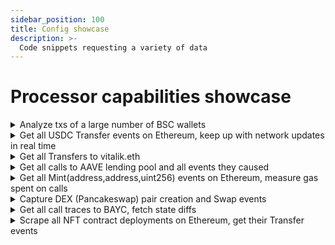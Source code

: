 ```yaml
---
sidebar_position: 100
title: Config showcase
description: >-
  Code snippets requesting a variety of data
---
```


# Processor capabilities showcase

<details><summary>Analyze txs of a large number of BSC wallets</summary>

[Full squid here](https://github.com/subsquid-labs/showcase00-analyzing-a-large-number-of-wallets).

```ts title=src/processor.ts
export const processor = new EvmBatchProcessor()
  .setDataSource({
    archive: lookupArchive('binance'),
  })
  .addTransaction({})
```

```ts title=src/main.ts
const wallets: Set<string> = loadWallets()
// wallets.size can be very large (tested at 1.4M)

processor.run(new TypeormDatabase(), async (ctx) => {
  for (let block of ctx.blocks) {
    for (let txn of block.transactions) {
      if (wallets.has(txn.from)) {
        // process a txn initiated by the wallet
      }
      if (txn.to && wallets.has(txn.to)) {
        // process a txn directed to the wallet
      }
    }
  }
})
```

</details>

<details><summary>Get all USDC Transfer events on Ethereum, keep up with network updates in real time</summary>

Real time data is fetched from a chain node RPC; a Database object with hot blocks support is required to store it (see [this page](https://docs.subsquid.io/basics/unfinalized-blocks/) for more details). [Full squid here](https://github.com/subsquid-labs/showcase01-all-usdc-transfers).

```ts
export const USDC_CONTRACT_ADDRESS = '0xa0b86991c6218b36c1d19d4a2e9eb0ce3606eb48'

export const processor = new EvmBatchProcessor()
  .setDataSource({
    archive: lookupArchive('eth-mainnet'),
    chain: 'https://rpc.ankr.com/eth',
  })
  .setFinalityConfirmation(75)
  .addLog({
    range: {from: 6_082_465},
    address: [USDC_CONTRACT_ADDRESS],
    topic0: [usdcAbi.events.Transfer.topic],
  })
  .setFields({
    log: {
      transactionHash: true,
    },
  })
```

</details>

<details><summary>Get all Transfers to vitalik.eth</summary>

All `Transfer(address,address,uint256)` will be captured, including ERC20 and ERC721 transfers and possibly events with the same signature made with other protocols. [Full squid here](https://github.com/subsquid-labs/showcase02-all-transfers-to-a-wallet).

```ts
export const VITALIK_ETH_TOPIC = '0x000000000000000000000000d8da6bf26964af9d7eed9e03e53415d37aa96045'

export const processor = new EvmBatchProcessor()
  .setDataSource({
    archive: lookupArchive('eth-mainnet'),
  })
  .addLog({
    topic0: [erc20abi.events.Transfer.topic],
    topic2: [VITALIK_ETH_TOPIC],
  })
```

</details>

<details><summary>Get all calls to AAVE lending pool and all events they caused</summary>

Including events emitted by other contracts. Get ETH value involved in each call.

[Full squid here](https://github.com/subsquid-labs/showcase03-all-events-caused-by-contract-calls/).

```ts
export const AAVE_CONTRACT = '0x7d2768de32b0b80b7a3454c06bdac94a69ddc7a9'

export const processor = new EvmBatchProcessor()
  .setDataSource({
    archive: lookupArchive('eth-mainnet'),
  })
  .setBlockRange({ from: 11_362_579 })
  .addTransaction({
    to: [AAVE_CONTRACT],
    logs: true,
  })
  .setFields({
    transaction: {
      value: true,
      sighash: true,
    },
    log: {
      transactionHash: true,
    },
  })
``` 

</details>

<details><summary>Get all Mint(address,address,uint256) events on Ethereum, measure gas spent on calls</summary>

[Full squid here](https://github.com/subsquid-labs/showcase04-all-mint-events).

```ts
export const processor = new EvmBatchProcessor()
  .setDataSource({
    archive: lookupArchive('eth-mainnet'),
  })
  .addLog({
    topic0: [usdcAbi.events.Mint.topic],
    transaction: true,
  })
  .setFields({
    transaction: {
      gasUsed: true,
    }
  })
``` 

</details>

<details><summary>Capture DEX (Pancakeswap) pair creation and Swap events</summary>

[Full squid here](https://github.com/subsquid-labs/showcase05-dex-pair-creation-and-swaps).

```ts
export const FACTORY_ADDRESSES = [
  '0xbcfccbde45ce874adcb698cc183debcf17952812',
  '0xca143ce32fe78f1f7019d7d551a6402fc5350c73',
]

const PAIR_CREATED_TOPIC = '0x0d3648bd0f6ba80134a33ba9275ac585d9d315f0ad8355cddefde31afa28d0e9'
const SWAP_TOPIC = '0xd78ad95fa46c994b6551d0da85fc275fe613ce37657fb8d5e3d130840159d822'

export const processor = new EvmBatchProcessor()
  .setDataSource({
    archive: lookupArchive('binance'),
  })
  .setBlockRange({ from: 586_851 })
  .addLog({
    address: FACTORY_ADDRESSES,
    topic0: [PAIR_CREATED_TOPIC],
  })
  .addLog({
    topic0: [SWAP_TOPIC],
  })
  .setFields({
    log: {
      transactionHash: true,
    },
  })
```

</details>

<details><summary>Get all call traces to BAYC, fetch state diffs</summary>

Call traces will expose any internal calls to BAYC by other contracts. [Full squid here](https://github.com/subsquid-labs/showcase06-all-bayc-call-traces).

```ts
const BAYC_ADDRESS = '0xbc4ca0eda7647a8ab7c2061c2e118a18a936f13d'

export const processor = new EvmBatchProcessor()
  .setDataSource({
    archive: lookupArchive('eth-mainnet'),
  })
  .setBlockRange({ from: 12_287_507 })
  .addTrace({
    type: ['call'],
    callTo: [BAYC_ADDRESS],
    transaction: true,
  })
  .addStateDiff({
    address: [BAYC_ADDRESS],
    transaction: true,
  })
  .setFields({
    trace: {
      callTo: true,
      callFrom: true,
      callSighash: true,
    },
 })
```

</details>

<details><summary>Scrape all NFT contract deployments on Ethereum, get their Transfer events</summary>

All contract creations are scraped; they will be checked for ERC721 compliance in the batch handler. All ERC721 `Transfer` events are scraped so that they can be filtered and binned by the contract in the batch handler. [Full squid here](https://github.com/subsquid-labs/showcase07-grab-all-nft-transfers).

```ts
export const processor = new EvmBatchProcessor()
  .setDataSource({
    archive: lookupArchive('eth-mainnet'),
  })
  .addTrace({
    type: ['create'],
    transaction: true,
  })
  .addLog({
    topic0: [erc721.events.Transfer.topic],
  })
  .setFields({
    trace: {
      createResultCode: true, // for checking ERC721 compliance
      createResultAddress: true,
    },
  })
```

</details>
